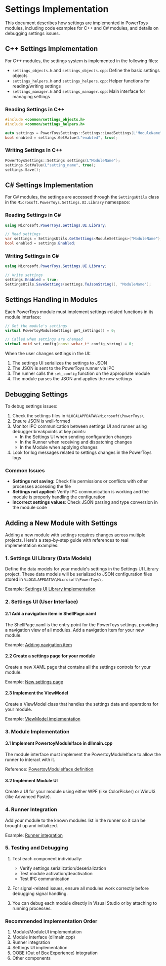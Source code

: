 # Settings Implementation

This document describes how settings are implemented in PowerToys modules, including code examples for C++ and C# modules, and details on debugging settings issues.

## C++ Settings Implementation

For C++ modules, the settings system is implemented in the following files:

- `settings_objects.h` and `settings_objects.cpp`: Define the basic settings objects
- `settings_helpers.h` and `settings_helpers.cpp`: Helper functions for reading/writing settings
- `settings_manager.h` and `settings_manager.cpp`: Main interface for managing settings

### Reading Settings in C++

```cpp
#include <common/settings_objects.h>
#include <common/settings_helpers.h>

auto settings = PowerToysSettings::Settings::LoadSettings(L"ModuleName");
bool enabled = settings.GetValue(L"enabled", true);
```

### Writing Settings in C++

```cpp
PowerToysSettings::Settings settings(L"ModuleName");
settings.SetValue(L"setting_name", true);
settings.Save();
```

## C# Settings Implementation

For C# modules, the settings are accessed through the `SettingsUtils` class in the `Microsoft.PowerToys.Settings.UI.Library` namespace:

### Reading Settings in C#

```csharp
using Microsoft.PowerToys.Settings.UI.Library;

// Read settings
var settings = SettingsUtils.GetSettings<ModuleSettings>("ModuleName");
bool enabled = settings.Enabled;
```

### Writing Settings in C#

```csharp
using Microsoft.PowerToys.Settings.UI.Library;

// Write settings
settings.Enabled = true;
SettingsUtils.SaveSettings(settings.ToJsonString(), "ModuleName");
```

## Settings Handling in Modules

Each PowerToys module must implement settings-related functions in its module interface:

```cpp
// Get the module's settings
virtual PowertoyModuleSettings get_settings() = 0;

// Called when settings are changed
virtual void set_config(const wchar_t* config_string) = 0;
```

When the user changes settings in the UI:

1. The settings UI serializes the settings to JSON
2. The JSON is sent to the PowerToys runner via IPC
3. The runner calls the `set_config` function on the appropriate module
4. The module parses the JSON and applies the new settings

## Debugging Settings

To debug settings issues:

1. Check the settings files in `%LOCALAPPDATA%\Microsoft\PowerToys\`
2. Ensure JSON is well-formed
3. Monitor IPC communication between settings UI and runner using debugger breakpoints at key points:
   - In the Settings UI when sending configuration changes
   - In the Runner when receiving and dispatching changes
   - In the Module when applying changes
4. Look for log messages related to settings changes in the PowerToys logs

### Common Issues

- **Settings not saving**: Check file permissions or conflicts with other processes accessing the file
- **Settings not applied**: Verify IPC communication is working and the module is properly handling the configuration
- **Incorrect settings values**: Check JSON parsing and type conversion in the module code

## Adding a New Module with Settings

Adding a new module with settings requires changes across multiple projects. Here's a step-by-step guide with references to real implementation examples:

### 1. Settings UI Library (Data Models)

Define the data models for your module's settings in the Settings UI Library project. These data models will be serialized to JSON configuration files stored in `%LOCALAPPDATA%\Microsoft\PowerToys\`.

Example: [Settings UI Library implementation](https://github.com/shuaiyuanxx/PowerToys/pull/3/files#diff-9be1cb88a52ce119e5ff990811e5fbb476c15d0d6b7d5de4877b1fd51d9241c3)

### 2. Settings UI (User Interface)

#### 2.1 Add a navigation item in ShellPage.xaml

The ShellPage.xaml is the entry point for the PowerToys settings, providing a navigation view of all modules. Add a navigation item for your new module.

Example: [Adding navigation item](https://github.com/shuaiyuanxx/PowerToys/pull/3/files#diff-5a06e6e7a5c99ae327c350c9dcc10036b49a2d66d66eac79a8364b4c99719c6b)

#### 2.2 Create a settings page for your module

Create a new XAML page that contains all the settings controls for your module.

Example: [New settings page](https://github.com/shuaiyuanxx/PowerToys/pull/3/files#diff-310fd49eba464ddf6a876dcf61f06a6f000ca6744f3a1f915c48c58384d7bacb)

#### 2.3 Implement the ViewModel

Create a ViewModel class that handles the settings data and operations for your module.

Example: [ViewModel implementation](https://github.com/shuaiyuanxx/PowerToys/pull/3/files#diff-409472a53326f2288c5b76b87c7ea8b5527c43ede12214a15b6caabe0403c1d0)

### 3. Module Implementation

#### 3.1 Implement PowertoyModuleIface in dllmain.cpp

The module interface must implement the PowertoyModuleIface to allow the runner to interact with it.

Reference: [PowertoyModuleIface definition](https://github.com/microsoft/PowerToys/blob/cc644b19982d09fcd2122fe7590c77496c4973b9/src/modules/interface/powertoy_module_interface.h#L6C1-L35C4)

#### 3.2 Implement Module UI

Create a UI for your module using either WPF (like ColorPicker) or WinUI3 (like Advanced Paste).

### 4. Runner Integration

Add your module to the known modules list in the runner so it can be brought up and initialized.

Example: [Runner integration](https://github.com/shuaiyuanxx/PowerToys/pull/3/files#diff-c07e4e5e9ce3c371d4c47f496b5f66734978a3c4f355c7e446c1ef19e086a4d6)

### 5. Testing and Debugging

1. Test each component individually:
   - Verify settings serialization/deserialization
   - Test module activation/deactivation
   - Test IPC communication

2. For signal-related issues, ensure all modules work correctly before debugging signal handling.

3. You can debug each module directly in Visual Studio or by attaching to running processes.

### Recommended Implementation Order

1. Module/ModuleUI implementation
2. Module interface (dllmain.cpp)
3. Runner integration
4. Settings UI implementation
5. OOBE (Out of Box Experience) integration
6. Other components
